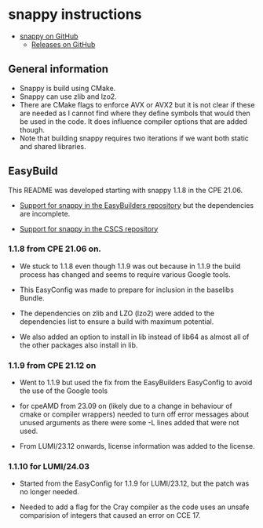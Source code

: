 # snappy instructions

  * [snappy on GitHub](https://github.com/google/snappy)
      * [Releases on GitHub](https://github.com/google/snappy/releases)

## General information

  * Snappy is build using CMake.
  * Snappy can use zlib and lzo2.
  * There are CMake flags to enforce AVX or AVX2 but it is not clear if these
    are needed as I cannot find where they define symbols that would then be
    used in the code. It does influence compiler options that are added though.
  * Note that building snappy requires two iterations if we want both static
    and shared libraries.

## EasyBuild

This README was developed starting with snappy 1.1.8 in the CPE 21.06.

  * [Support for snappy in the EasyBuilders repository](https://github.com/easybuilders/easybuild-easyconfigs/tree/develop/easybuild/easyconfigs/s/snappy)
    but the dependencies are incomplete.

  * [Support for snappy in the CSCS repository](https://github.com/eth-cscs/production/tree/master/easybuild/easyconfigs/s/snappy)

### 1.1.8 from CPE 21.06 on.

  * We stuck to 1.1.8 even though 1.1.9 was out because in 1.1.9 the build process
    has changed and seems to require various Google tools.

  * This EasyConfig was made to prepare for inclusion in the baselibs Bundle.

  * The dependencies on zlib and LZO (lzo2) were added to the dependencies list to ensure
    a build with maximum potential.

  * We also added an option to install in lib instead of lib64 as almost all of the other
    packages also install in lib.


### 1.1.9 from CPE 21.12 on

  * Went to 1.1.9 but used the fix from the EasyBuilders EasyConfig to avoid the use
    of the Google tools

  * for cpeAMD from 23.09 on (likely due to a change in behaviour of cmake or compiler 
    wrappers) needed to turn off error messages about unused arguments as there were 
    some -L lines added that were not used.
    
  * From LUMI/23.12 onwards, license information was added to the license.


### 1.1.10 for LUMI/24.03

  * Started from the EasyConfig for 1.1.9 for LUMI/23.12, but the patch was no longer needed.
  
  * Needed to add a flag for the Cray compiler as the code uses an unsafe comparision of 
    integers that caused an error on CCE 17.

